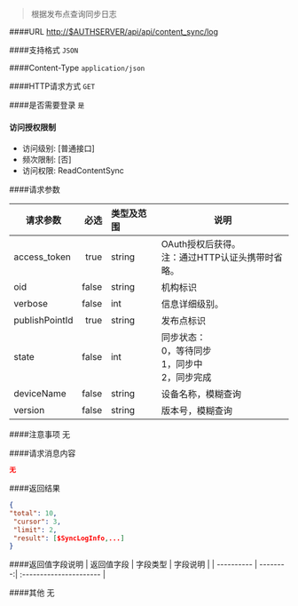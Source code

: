 
> 根据发布点查询同步日志

####URL
<http://$AUTHSERVER/api/api/content_sync/log>

####支持格式
`JSON`

####Content-Type
`application/json`

####HTTP请求方式
`GET`

####是否需要登录
`是`

#### 访问授权限制
* 访问级别: [普通接口]
* 频次限制: [否]
* 访问权限: ReadContentSync


####请求参数

| 请求参数      |    必选 | 类型及范围  | 说明                                |
| ------------- | -------:| :---------- | ----------------------------------- |
| access_token  | true    | string      | OAuth授权后获得。</br>注：通过HTTP认证头携带时省略。 |
| oid           | false   | string      | 机构标识 |
| verbose | false   | int | 信息详细级别。|
| publishPointId |  true |    string |  发布点标识 |
| state |   false |   int | 同步状态：<br/>0，等待同步<br/>1，同步中<br/>2，同步完成 |
| deviceName |  false |   string |  设备名称，模糊查询 |
| version | false |   string |  版本号，模糊查询 |


####注意事项
无

####请求消息内容
``` JSON
无
```

####返回结果
``` JSON
{
"total": 10,
 "cursor": 3,
 "limit": 2,
 "result": [$SyncLogInfo,...]
}

```

####返回值字段说明
| 返回值字段 | 字段类型 | 字段说明                |
| ---------- | --------:| :---------------------- |

####其他
无

